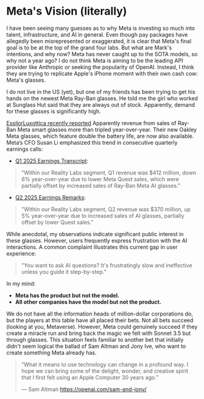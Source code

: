 # Meta's Vision (literally)

I have been seeing many guesses as to why Meta is investing so much into talent, infrastructure, and AI in general. Even though pay packages have allegedly been misrepresented or exaggerated, it is clear that Meta's final goal is to be at the top of the grand four labs. But what are Mark's intentions, and why now? Meta has never caught up to the SOTA models, so why not a year ago? I do not think Meta is aiming to be the leading API provider like Anthropic or seeking the popularity of OpenAI. Instead, I think they are trying to replicate Apple's iPhone moment with their own cash cow: Meta's glasses.

I do not live in the US (yet), but one of my friends has been trying to get his hands on the newest Meta Ray-Ban glasses. He told me the girl who worked at Sunglass Hut said that they are always out of stock. Apparently, demand for these glasses is significantly high.

[EssilorLuxottica recently reported](https://www.essilorluxottica.com/cap/content/259500/) Apparently revenue from sales of Ray-Ban Meta smart glasses more than tripled year-over-year. Their new Oakley Meta glasses, which feature double the battery life, are now also available. Meta’s CFO Susan Li emphasized this trend in consecutive quarterly earnings calls:

* [Q1 2025 Earnings Transcript](https://s21.q4cdn.com/399680738/files/doc_financials/2025/q1/Transcripts/META-Q1-2025-Earnings-Call-Transcript-1.pdf):

> "Within our Reality Labs segment, Q1 revenue was \$412 million, down 6% year-over-year due to lower Meta Quest sales, which were partially offset by increased sales of Ray-Ban Meta AI glasses."

* [Q2 2025 Earnings Remarks](https://s21.q4cdn.com/399680738/files/doc_downloads/2025/META-Q2-2025-Prepared-Remarks.pdf):

> "Within our Reality Labs segment, Q2 revenue was \$370 million, up 5% year-over-year due to increased sales of AI glasses, partially offset by lower Quest sales."

While anecdotal, my observations indicate significant public interest in these glasses. However, users frequently express frustration with the AI interactions. A common complaint illustrates this current gap in user experience:

> "You want to ask AI questions? It's frustratingly slow and ineffective unless you guide it step-by-step."

In my mind:

* **Meta has the product but not the model.**
* **All other companies have the model but not the product.**

We do not have all the information heads of million-dollar corporations do, but the players at this table have all placed their bets. Not all bets succeed (looking at you, Metaverse). However, Meta could genuinely succeed if they create a miracle run and bring back the magic we felt with Sonnet 3.5 but through glasses. This situation feels familiar to another bet that initially didn't seem logical the ballad of Sam Altman and Jony Ive, who want to create something Meta already has.

> “What it means to use technology can change in a profound way. I hope we can bring some of the delight, wonder, and creative spirit that I first felt using an Apple Computer 30 years ago.”
>
> — Sam Altman
https://openai.com/sam-and-jony/
